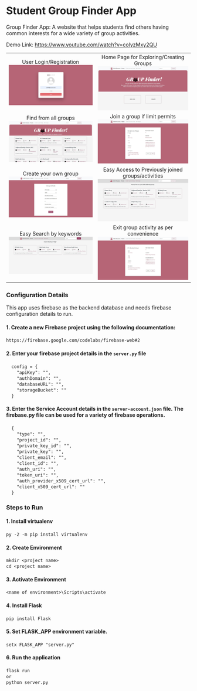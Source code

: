 # Student Group Finder App
Group Finder App: A website that helps students find others having common interests for a wide variety of group activities.

Demo Link: https://www.youtube.com/watch?v=colyzMxy2QU

| | |
|:-------------------------:|:-------------------------:|
|User Login/Registration <img src="img/g1.jpg" /> |  Home Page for Exploring/Creating Groups <img src="img/g2.jpg" /> |
|Find from all groups  <img src="img/g3.jpg" /> |  Join a group if limit permits <img src="img/g4.jpg" /> |
|Create your own group <img src="img/g5.jpg" /> | Easy Access to Previously joined groups/activities <img src="img/g6.jpg" /> |
|Easy Search by keywords <img src="img/g7.jpg" /> | Exit group activity as per convenience <img src="img/g8.jpg" /> |

### Configuration Details
  This app uses firebase as the backend database and needs firebase configuration details to run.
  
  #### 1. Create a new Firebase project using the following documentation: <br>
  
    https://firebase.google.com/codelabs/firebase-web#2
  
  #### 2. Enter your firebase project details in the `server.py` file <br>
  ```
    config = {
      "apiKey": "",
      "authDomain": "",
      "databaseURL": "",
      "storageBucket": ""
    }
  ```
  
  #### 3. Enter the Service Account details in the `server-account.json` file. The firebase.py file can be used for a variety of firebase operations.
  ```
    {
      "type": "",
      "project_id": "",
      "private_key_id": "",
      "private_key": "",
      "client_email": "",
      "client_id": "",
      "auth_uri": "",
      "token_uri": "",
      "auth_provider_x509_cert_url": "",
      "client_x509_cert_url": ""
    }
  ```
  
  
### Steps to Run
  #### 1. Install virtualenv
    py -2 -m pip install virtualenv

  #### 2. Create Environment
    mkdir <project name>
    cd <project name>

  #### 3. Activate Environment
    <name of environment>\Scripts\activate

  #### 4. Install Flask
    pip install Flask
  
  #### 5. Set FLASK_APP environment variable.
    setx FLASK_APP "server.py"

  #### 6. Run the application
    flask run 
    or  
    python server.py
